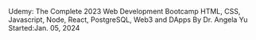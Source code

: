 Udemy:
The Complete 2023 Web Development Bootcamp
HTML, CSS, Javascript, Node, React, PostgreSQL, Web3 and DApps
By Dr. Angela Yu
Started:Jan. 05, 2024

